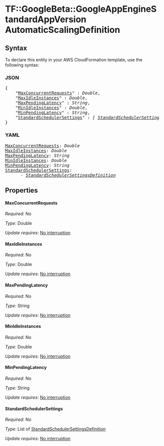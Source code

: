 # TF::GoogleBeta::GoogleAppEngineStandardAppVersion AutomaticScalingDefinition

## Syntax

To declare this entity in your AWS CloudFormation template, use the following syntax:

### JSON

<pre>
{
    "<a href="#maxconcurrentrequests" title="MaxConcurrentRequests">MaxConcurrentRequests</a>" : <i>Double</i>,
    "<a href="#maxidleinstances" title="MaxIdleInstances">MaxIdleInstances</a>" : <i>Double</i>,
    "<a href="#maxpendinglatency" title="MaxPendingLatency">MaxPendingLatency</a>" : <i>String</i>,
    "<a href="#minidleinstances" title="MinIdleInstances">MinIdleInstances</a>" : <i>Double</i>,
    "<a href="#minpendinglatency" title="MinPendingLatency">MinPendingLatency</a>" : <i>String</i>,
    "<a href="#standardschedulersettings" title="StandardSchedulerSettings">StandardSchedulerSettings</a>" : <i>[ <a href="standardschedulersettingsdefinition.md">StandardSchedulerSettingsDefinition</a>, ... ]</i>
}
</pre>

### YAML

<pre>
<a href="#maxconcurrentrequests" title="MaxConcurrentRequests">MaxConcurrentRequests</a>: <i>Double</i>
<a href="#maxidleinstances" title="MaxIdleInstances">MaxIdleInstances</a>: <i>Double</i>
<a href="#maxpendinglatency" title="MaxPendingLatency">MaxPendingLatency</a>: <i>String</i>
<a href="#minidleinstances" title="MinIdleInstances">MinIdleInstances</a>: <i>Double</i>
<a href="#minpendinglatency" title="MinPendingLatency">MinPendingLatency</a>: <i>String</i>
<a href="#standardschedulersettings" title="StandardSchedulerSettings">StandardSchedulerSettings</a>: <i>
      - <a href="standardschedulersettingsdefinition.md">StandardSchedulerSettingsDefinition</a></i>
</pre>

## Properties

#### MaxConcurrentRequests

_Required_: No

_Type_: Double

_Update requires_: [No interruption](https://docs.aws.amazon.com/AWSCloudFormation/latest/UserGuide/using-cfn-updating-stacks-update-behaviors.html#update-no-interrupt)

#### MaxIdleInstances

_Required_: No

_Type_: Double

_Update requires_: [No interruption](https://docs.aws.amazon.com/AWSCloudFormation/latest/UserGuide/using-cfn-updating-stacks-update-behaviors.html#update-no-interrupt)

#### MaxPendingLatency

_Required_: No

_Type_: String

_Update requires_: [No interruption](https://docs.aws.amazon.com/AWSCloudFormation/latest/UserGuide/using-cfn-updating-stacks-update-behaviors.html#update-no-interrupt)

#### MinIdleInstances

_Required_: No

_Type_: Double

_Update requires_: [No interruption](https://docs.aws.amazon.com/AWSCloudFormation/latest/UserGuide/using-cfn-updating-stacks-update-behaviors.html#update-no-interrupt)

#### MinPendingLatency

_Required_: No

_Type_: String

_Update requires_: [No interruption](https://docs.aws.amazon.com/AWSCloudFormation/latest/UserGuide/using-cfn-updating-stacks-update-behaviors.html#update-no-interrupt)

#### StandardSchedulerSettings

_Required_: No

_Type_: List of <a href="standardschedulersettingsdefinition.md">StandardSchedulerSettingsDefinition</a>

_Update requires_: [No interruption](https://docs.aws.amazon.com/AWSCloudFormation/latest/UserGuide/using-cfn-updating-stacks-update-behaviors.html#update-no-interrupt)

